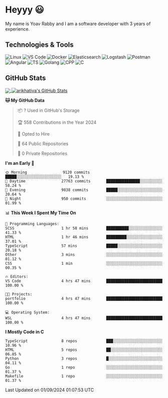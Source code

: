 
# Heyyy 😃
My name is Yoav Rabby and I am a software developer with 3 years of experience.

## Technologies & Tools
![Linux](https://img.shields.io/badge/Linux-FCC624?style=flat&logo=linux&logoColor=black)
![VS Code](https://img.shields.io/badge/-VS%20Code-007ACC?style=flat-square&logo=visual-studio-code)
![Docker](https://img.shields.io/badge/Docker-E9F8FF?style=flat-square&logo=Docker)
![Elasticsearch](https://img.shields.io/badge/Elasticsearch-F8FDC5?style=flat-square&logo=elasticsearch&logoColor=lightblue)
![Logstash](https://img.shields.io/badge/Logstash-F8FDC5?style=flat-square&logo=logstash&logoColor=orange)
![Postman](https://img.shields.io/badge/Postman-F6BB43?style=flat-square&logo=Postman&logoColor=white)
![Angular](https://img.shields.io/badge/Angular-red?style=flat-square&logo=angular)
![TS](https://shields.io/badge/TypeScript-3178C6?logo=TypeScript&logoColor=FFF&style=flat-square)
![Golang](https://img.shields.io/badge/Golang-CBFBFD?style=flat-square&logo=go)
![CPP](https://img.shields.io/badge/C++-00599C?style=flat-square&logo=C%2B%2B&logoColor=white)
![C](https://img.shields.io/badge/C-F0F8FF?style=flat-square&logo=C)

## GitHub Stats
<a href="https://github.com/arikhativa/arikhativa">
  <img align="center" src="https://github-readme-stats.vercel.app/api/top-langs/?username=arikhativa&hide=java,html,tex&title_color=ffffff&text_color=c9cacc&icon_color=2bbc8a&bg_color=1d1f21&langs_count=3" />
</a>
<a href="https://github.com/arikhativa/arikhativa">
  <img align="center" src="https://github-readme-stats.vercel.app/api?username=arikhativa&show_icons=true&line_height=27&count_private=true&title_color=ffffff&text_color=c9cacc&icon_color=2bbc8a&bg_color=1d1f21" alt="arikhativa's GitHub Stats" />
</a>

<!--START_SECTION:waka-->
**🐱 My GitHub Data** 

> 📦 ? Used in GitHub's Storage 
 > 
> 🏆 558 Contributions in the Year 2024
 > 
> 💼 Opted to Hire
 > 
> 📜 64 Public Repositories 
 > 
> 🔑 0 Private Repositories 
 > 
**I'm an Early 🐤** 

```text
🌞 Morning                9120 commits        █████░░░░░░░░░░░░░░░░░░░░   19.13 % 
🌆 Daytime                27763 commits       ███████████████░░░░░░░░░░   58.24 % 
🌃 Evening                9838 commits        █████░░░░░░░░░░░░░░░░░░░░   20.64 % 
🌙 Night                  950 commits         ░░░░░░░░░░░░░░░░░░░░░░░░░   01.99 % 
```


📊 **This Week I Spent My Time On** 

```text
💬 Programming Languages: 
SCSS                     1 hr 58 mins        ██████████░░░░░░░░░░░░░░░   41.33 % 
HTML                     1 hr 46 mins        █████████░░░░░░░░░░░░░░░░   37.01 % 
TypeScript               57 mins             █████░░░░░░░░░░░░░░░░░░░░   20.18 % 
Other                    3 mins              ░░░░░░░░░░░░░░░░░░░░░░░░░   01.12 % 
CSS                      1 min               ░░░░░░░░░░░░░░░░░░░░░░░░░   00.35 % 

🔥 Editors: 
VS Code                  4 hrs 47 mins       █████████████████████████   100.00 % 

🐱‍💻 Projects: 
portfolio                4 hrs 47 mins       █████████████████████████   100.00 % 

💻 Operating System: 
WSL                      4 hrs 47 mins       █████████████████████████   100.00 % 
```

**I Mostly Code in C** 

```text
TypeScript               8 repos             ███░░░░░░░░░░░░░░░░░░░░░░   10.96 % 
HTML                     5 repos             ██░░░░░░░░░░░░░░░░░░░░░░░   06.85 % 
Python                   3 repos             █░░░░░░░░░░░░░░░░░░░░░░░░   04.11 % 
Go                       1 repo              ░░░░░░░░░░░░░░░░░░░░░░░░░   01.37 % 
Makefile                 1 repo              ░░░░░░░░░░░░░░░░░░░░░░░░░   01.37 % 
```




 Last Updated on 01/09/2024 01:07:53 UTC
<!--END_SECTION:waka-->
